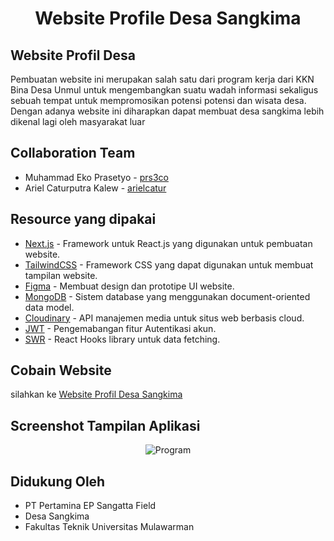 <h1 align="center">Website Profile Desa Sangkima</h1>

## Website Profil Desa
Pembuatan website ini merupakan salah satu dari program kerja dari KKN Bina Desa Unmul untuk mengembangkan suatu wadah informasi sekaligus sebuah tempat untuk mempromosikan potensi potensi dan wisata desa. Dengan adanya website ini diharapkan dapat membuat desa sangkima lebih dikenal lagi oleh masyarakat luar

## Collaboration Team
- Muhammad Eko Prasetyo - [prs3co](https://github.com/prs3co)
- Ariel Caturputra Kalew - [arielcatur](https://github.com/arielcatur)

## Resource yang dipakai
- [Next.js](https://nextjs.org/) - Framework untuk React.js yang digunakan untuk pembuatan website.
- [TailwindCSS](https://tailwindcss.com/) - Framework CSS yang dapat digunakan untuk membuat tampilan website.
- [Figma](https://figma.com) - Membuat design dan prototipe UI website.
- [MongoDB](https://www.mongodb.com/home) - Sistem database yang menggunakan document-oriented data model.
- [Cloudinary](https://cloudinary.com/) - API manajemen media untuk situs web berbasis cloud.
- [JWT](https://jwt.io/) - Pengemabangan fitur Autentikasi akun.
- [SWR](https://swr.vercel.app/) - React Hooks library untuk data fetching.

## Cobain Website
silahkan ke [Website Profil Desa Sangkima]()

## Screenshot Tampilan Aplikasi
<p align="center">
    <img src="public/demo/web-skm-gif.gif" alt="Program">
</p>

## Didukung Oleh

- PT Pertamina EP Sangatta Field
- Desa Sangkima
- Fakultas Teknik Universitas Mulawarman
